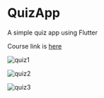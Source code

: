 # QuizApp

A simple quiz app using Flutter 

Course link is [here](https://www.udemy.com/course/flutter-bootcamp-with-dart/)

![quiz1](https://user-images.githubusercontent.com/69786552/103311200-b7160200-4a3f-11eb-96fe-7db9954fd180.jpeg)

![quiz2](https://user-images.githubusercontent.com/69786552/103311208-ba10f280-4a3f-11eb-8d3d-c630917e7f70.jpeg)

![quiz3](https://user-images.githubusercontent.com/69786552/103311219-bed5a680-4a3f-11eb-9bf5-34c9a4c0de41.jpeg)



